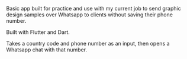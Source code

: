 Basic app built for practice and use with my current job to send graphic design samples over Whatsapp to clients without saving their phone number.

Built with Flutter and Dart.

Takes a country code and phone number as an input, then opens a Whatsapp chat with that number.
